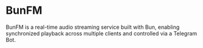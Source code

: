 # BunFM
BunFM is a real-time audio streaming service built with Bun, enabling synchronized playback across multiple clients and controlled via a Telegram Bot.
